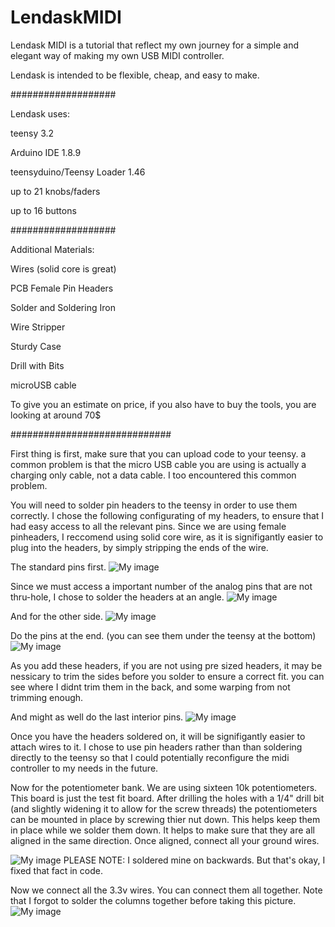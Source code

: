# LendaskMIDI
Lendask MIDI is a tutorial that reflect my own journey for a simple and elegant way of making my own USB MIDI controller. 

Lendask is intended to be flexible, cheap, and easy to make.

###################

Lendask uses:

teensy 3.2

Arduino IDE 1.8.9

teensyduino/Teensy Loader 1.46

up to 21 knobs/faders 

up to 16 buttons


###################

Additional Materials:

Wires (solid core is great)

PCB Female Pin Headers

Solder and Soldering Iron

Wire Stripper

Sturdy Case

Drill with Bits

microUSB cable

To give you an estimate on price, if you also have to buy the tools, you are looking at around 70$

#############################

First thing is first, make sure that you can upload code to your teensy. a common problem is that the micro USB cable you are using is actually a charging only cable, not a data cable. I too encountered this common problem.


You will need to solder pin headers to the teensy in order to use them correctly. I chose the following configurating of my headers, to ensure that I had easy access to all the relevant pins. Since we are using female pinheaders, I reccomend using solid core wire, as it is signifigantly easier to plug into the headers, by simply stripping the ends of the wire.

The standard pins first.
![My image](https://github.com/Jeran64/LendaskMIDI/blob/master/Photos/IMG_20190604_115436.jpg)

Since we must access a important number of the analog pins that are not thru-hole, I chose to solder the headers at an angle.
![My image](https://github.com/Jeran64/LendaskMIDI/blob/master/Photos/IMG_20190604_115647.jpg)

And for the other side.
![My image](https://github.com/Jeran64/LendaskMIDI/blob/master/Photos/IMG_20190604_120131.jpg)

Do the pins at the end. (you can see them under the teensy at the bottom)
![My image](https://github.com/Jeran64/LendaskMIDI/blob/master/Photos/IMG_20190604_121621.jpg)

As you add these headers, if you are not using pre sized headers, it may be nessicary to trim the sides before you solder to ensure a correct fit. you can see where I didnt trim them in the back, and some warping from not trimming enough.

And might as well do the last interior pins.
![My image](https://github.com/Jeran64/LendaskMIDI/blob/master/Photos/IMG_20190604_121627.jpg)

Once you have the headers soldered on, it will be signifigantly easier to attach wires to it. I chose to use pin headers rather than than soldering directly to the teensy so that I could potentially reconfigure the midi controller to my needs in the future.

Now for the potentiometer bank. We are using sixteen 10k potentiometers. This board is just the test fit board. After drilling the holes with a 1/4" drill bit (and slightly widening it to allow for the screw threads) the potentiometers can be mounted in place by screwing thier nut down. This helps keep them in place while we solder them down. It helps to make sure that they are all aligned in the same direction. Once aligned, connect all your ground wires.

![My image](https://github.com/Jeran64/LendaskMIDI/blob/master/Photos/IMG_20190604_181120.jpg)
PLEASE NOTE: I soldered mine on backwards. But that's okay, I fixed that fact in code.

Now we connect all the 3.3v wires. You can connect them all together. Note that I forgot to solder the columns together before taking this picture.
![My image](https://github.com/Jeran64/LendaskMIDI/blob/master/Photos/IMG_20190604_184025.jpg)
